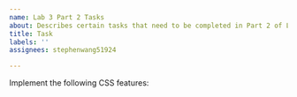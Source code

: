 ```yaml
---
name: Lab 3 Part 2 Tasks
about: Describes certain tasks that need to be completed in Part 2 of Lab 3
title: Task
labels: ''
assignees: stephenwang51924

---
```


Implement the following CSS features:
